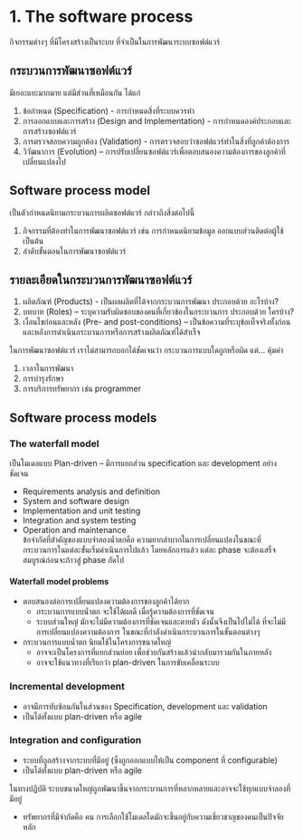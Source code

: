 # 1. The software process
กิจกรรมต่างๆ ที่มีโครงสร้างเป็นระบบ ที่จำเป็นในการพัฒนาระบบซอฟต์แวร์
## กระบวนการพัฒนาซอฟต์แวร์ 
มีเยอะแยะมากมาย แต่มีส่วนที่เหมือนกัน ได้แก่
1. ข้อกำหนด (Specification) - การกำหนดสิ่งที่ระบบควรทำ
1. การออกแบบและการสร้าง (Design and Implementation) - การกำหนดองค์ประกอบและการสร้างซอฟต์แวร์
1. การตรวจสอบความถูกต้อง (Validation) - การตรวจสอบว่าซอฟต์แวร์ทำในสิ่งที่ลูกค้าต้องการ
1. วิวัฒนาการ (Evolution) – การปรับเปลี่ยนซอฟต์แวร์เพื่อตอบสนองความต้องการของลูกค้าที่เปลี่ยนแปลงไป

## Software process model 
เป็นตัวกำหนดนิยามกระบวนการผลิตซอฟต์แวร์ กล่าวถึงสิ่งต่อไปนี้
1. กิจกรรมที่ต้องทำในการพัฒนาซอฟต์แวร์ เช่น การกำหนดนิยามข้อมูล ออกแบบส่วนติดต่อผู้ใช้ เป็นต้น
1. ลำดับขั้นตอนในการพัฒนาซอฟต์แวร์

## รายละเอียดในกระบวนการพัฒนาซอฟต์แวร์
1. ผลิตภัณฑ์ (Products) - เป็นผลผลิตที่ได้จากกระบวนการพัฒนา ประกอบด้วย อะไรบ้าง? 
1. บทบาท (Roles) – ระบุความรับผิดชอบของคนที่เกี่ยวข้องในกระบวนการ ประกอบด้วย ใครบ้าง?
1. เงื่อนไขก่อนและหลัง (Pre- and post-conditions) – เป็นข้อความที่ระบุข้อเท็จจริงทั้งก่อนและหลังการดำเนินกระบวนการหรือการสร้างผลิตภัณฑ์ได้สำเร็จ

ในการพัฒนาซอฟต์แวร์ เราไม่สามารถบอกได้ชัดเจนว่า กระบวนการแบบใดถูกหรือผิด แต่...
คุ้มค่า
1. เวลาในการพัฒนา
1. การบำรุงรักษา
1. การบริการทรัพยากร เช่น programmer

## Software process models
### The waterfall model  
  เป็นโมเดลแบบ Plan-driven – มีการแยกส่วน specification และ development อย่างชัดเจน
  * Requirements analysis and definition
  * System and software design
  * Implementation and unit testing
  * Integration and system testing
  * Operation and maintenance  
ข้อจำกัดที่สำคัญของแบบจำลองน้ำตกคือ ความยากลำบากในการเปลี่ยนแปลงในขณะที่กระบวนการในแต่ละขั้นเริ่มดำเนินการไปแล้ว โดยหลักการแล้ว แต่ละ phase จะต้องเสร็จสมบูรณ์ก่อนจะก้าวสู่ phase ถัดไป
#### Waterfall model problems
  * ตอบสนองต่อการเปลี่ยนแปลงความต้องการของลูกค้าได้ยาก  
    - กระบวนการแบบน้ำตก จะใช้ได้ผลดี เมื่อรู้ความต้องการที่ชัดเจน  
    - ระบบส่วนใหญ่ มักจะไม่มีความต้องการที่ชัดเจนและตายตัว ดังนั้นจึงเป็นไปไม่ได้ ที่จะไม่มีการเปลี่ยนแปลงความต้องการ ในขณะที่กำลังดำเนินกระบวนการในขั้นตอนต่างๆ
 * กระบวนการแบบน้ำตก นิยมใช้ในโครงการขนาดใหญ่  
   - อาจจะเป็นโครงการที่แยกส่วนย่อย เพื่อช่วยกันสร้างแล้วนำกลับมารวมกันในภายหลัง  
   - อาจจะใช้แนวทางที่เรียกว่า plan-driven ในการขับเคลื่อนระบบ

### Incremental development
  * อาจมีการทับซ้อนกันในส่วนของ Specification, development และ validation 
  * เป็นได้ทั้งแบบ plan-driven หรือ agile
### Integration and configuration
  * ระบบที่ถูกสร้างจากระบบที่มีอยู่ (ซึ่งถูกออกแบบให้เป็น component ที่ configurable)
  * เป็นได้ทั้งแบบ plan-driven หรือ agile

ในทางปฏิบัติ ระบบขนาดใหญ่ถูกพัฒนาขึ้นจากกระบวนการที่หลากหลายและอาจจะใช้ทุกแบบจำลองที่มีอยู่
  * ทรัพยากรที่มีจำกัดคือ คน การเลือกใช้โมเดลใดมักจะขึ้นอยู่กับความเชี่ยวชาญของคนเป็นปัจจัยหลัก 



